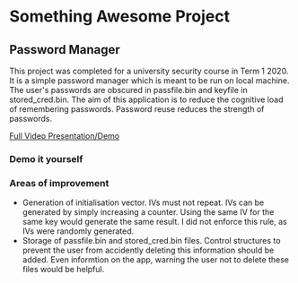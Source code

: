 # Something Awesome Project
## Password Manager

This project was completed for a university security course in Term 1 2020. It is a simple password manager which is meant to be run on local machine. The user's passwords are obscured in passfile.bin and keyfile in stored_cred.bin. The aim of this application is to reduce the cognitive load of remembering passwords. Password reuse reduces the strength of passwords.

[Full Video Presentation/Demo](https://www.youtube.com/watch?v=t5jBWQpcXDs)

### Demo it yourself


### Areas of improvement

- Generation of initialisation vector. IVs must not repeat. IVs can be generated by simply increasing a counter. Using the same IV for the same key would generate the same result. I did not enforce this rule, as IVs were randomly generated.
- Storage of passfile.bin and stored_cred.bin files. Control structures to prevent the user from accidently deleting this information should be added. Even informtion on the app, warning the user not to delete these files would be helpful. 
